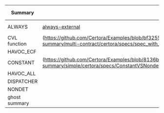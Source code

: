 |   Summary    |                                                                                         external                                                                                          |                                                                                     internal                                                                                     |                                                                                     ALL                                                                                     |                                                                                         UNRESOLVED                                                                                         |no link|with env|
|--------------|-------------------------------------------------------------------------------------------------------------------------------------------------------------------------------------------|----------------------------------------------------------------------------------------------------------------------------------------------------------------------------------|-----------------------------------------------------------------------------------------------------------------------------------------------------------------------------|--------------------------------------------------------------------------------------------------------------------------------------------------------------------------------------------|-------|--------|
|    ALWAYS    |[always-external](https://github.com/Certora/Examples/blob/8136b977cfe2fbf8e9e7ab0d74896cc62403fdb8/CVLByExample/function-summary/multi-contract/certora/specs/spec_with_summary.spec#L14) |[always-internal](https://github.com/Certora/Examples/blob/03a3b74f6785ebeef81409d7ed14c31f7ee49020/CVLByExample/summary/multi-contract/certora/specs/spec_with_summary.spec#L20) |[always-all](https://github.com/Certora/Examples/blob/03a3b74f6785ebeef81409d7ed14c31f7ee49020/CVLByExample/summary/multi-contract/certora/specs/spec_with_summary.spec#L20) |[always-unresolved](https://github.com/Certora/Examples/blob/752bb111907f7aa538c81672aa960d932ffca1f5/CVLByExample/function-summary/Library/DirectSummary/certora/specs/AllDirect.spec#L27) |       |        |
| CVL function |         (https://github.com/Certora/Examples/blob/bf3255766c28068eea2d0513edb8daca7bcaa206/CVLByExample/function-summary/multi-contract/certora/specs/spec_with_summary.spec#L6)          |                                                                                   Not allowed                                                                                    |  (https://github.com/Certora/Examples/blob/bf3255766c28068eea2d0513edb8daca7bcaa206/CVLByExample/function-summary/multi-contract/certora/specs/spec_with_summary.spec#L6)   |                                                                                                                                                                                            |       |        |
|  HAVOC_ECF   |                                                                                                                                                                                           |                                                                                   Not allowed                                                                                    |                                                                                                                                                                             |                                                                                                                                                                                            |       |        |
|   CONSTANT   |              (https://github.com/Certora/Examples/blob/8136b977cfe2fbf8e9e7ab0d74896cc62403fdb8/CVLByExample/function-summary/simple/certora/specs/ConstantVSNondet.spec#L5)              |                                                                                   Not allowed                                                                                    |                                                                                                                                                                             |                                                                                                                                                                                            |       |        |
|  HAVOC_ALL   |                                                                                                                                                                                           |                                                                                   Not allowed                                                                                    |                                                                                                                                                                             |                                                                                                                                                                                            |       |        |
|  DISPATCHER  |                                                                                                                                                                                           |                                                                                   Not allowed                                                                                    |                                                                                                                                                                             |                                                                                                                                                                                            |       |        |
|    NONDET    |                                                                                                                                                                                           |                                                                                                                                                                                  |                                                                                                                                                                             |                                                                                                                                                                                            |       |        |
|ghost summary |                                                                                                                                                                                           |      (https://github.com/Certora/Examples/blob/7a13d19cb450effac1b937115ca7b20c23f1ab74/CVLByExample/function-summary/ghost-summary/certora/specs/WithGhostSummary.spec#L3)      |                                                                                                                                                                             |                                                                                                                                                                                            |       |        |```